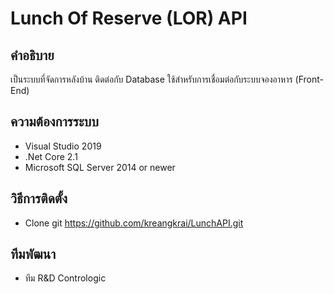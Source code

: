 # Lunch Of Reserve (LOR) API

## คำอธิบาย
เป็นระบบที่จัดการหลังบ้าน ติดต่อกับ Database ใช้สำหรับการเชื่อมต่อกับระบบจองอาหาร (Front-End)

## ความต้องการระบบ
- Visual Studio 2019
- .Net Core 2.1
- Microsoft SQL Server 2014 or newer

## วิธีการติดตั้ง
- Clone git https://github.com/kreangkrai/LunchAPI.git

## ทีมพัฒนา
- ทีม R&D Contrologic
